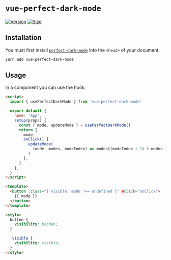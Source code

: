 # `vue-perfect-dark-mode`

[![Version][version-badge]][package]
[![Size][size-badge]][size]

[package]: https://www.npmjs.com/package/vue-perfect-dark-mode
[version-badge]: https://img.shields.io/npm/v/vue-perfect-dark-mode.svg
[size]: https://bundlephobia.com/result?p=vue-perfect-dark-mode
[size-badge]: https://img.shields.io/bundlephobia/minzip/vue-perfect-dark-mode?label=size

## Installation

You must first install [`perfect-dark-mode`][perfect-dark-mode] into the `<head>` of your document.

```bash
yarn add vue-perfect-dark-mode
```

## Usage

In a component you can use the hook:

```html
<script>
  import { usePerfectDarkMode } from 'vue-perfect-dark-mode'

  export default {
    name: 'App',
    setup(props) {
      const { mode, updateMode } = usePerfectDarkMode()
      return {
        mode,
        onClick() {
          updateMode(
            (mode, modes, modeIndex) => modes[(modeIndex + 1) % modes.length],
          )
        },
      }
    },
  }
</script>

<template>
  <button :class="{ visible: mode !== undefined }" @click="onClick">
    {{ mode }}
  </button>
</template>

<style>
  button {
    visibility: hidden;
  }

  .visible {
    visibility: visible;
  }
</style>
```

[perfect-dark-mode]: https://github.com/DylanVann/perfect-dark-mode/tree/main/packages/perfect-dark-mode
